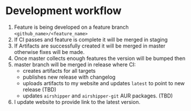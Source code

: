 # Development workflow

1. Feature is being developed on a feature branch `<github_name>/<feature_name>`
2. If CI passes and feature is complete it will be merged in staging
3. If Artifacts are successfully created it will be merged in master otherwise fixes will be made.
4. Once master collects enough features the version will be bumped then
5. master branch will be merged in release where CI:
   - creates artifacts for all targets
   - publishes new release with changelog
   - uploads artifacts to my website and updates `latest` to point to new release (TBD)
   - updates `airshipper` and `airshipper-git` AUR packages. (TBD)
6. I update website to provide link to the latest version.
